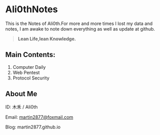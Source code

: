 
# Ali0thNotes

This is the Notes of Ali0th.For more and more times I lost my data and notes, I am awake to note down everything as well as update at github.

> **Lean Life,lean Knowledge.**

## Main Contents:

1. Computer Daily
2. Web Pentest
3. Protocol Security

## About Me

ID: 木禾 / Ali0th

Email: martin2877@foxmail.com

Blog: martin2877.github.io